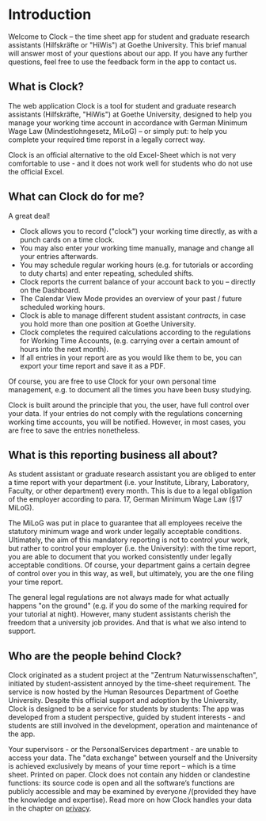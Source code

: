 # Introduction

Welcome to Clock – the time sheet app for student and graduate research assistants (Hilfskräfte or "HiWis") at Goethe University.
This brief manual will answer most of your questions about our app. If you have any further questions, feel free to use the feedback form in the app to contact us.

## What is Clock?

The web application Clock is a tool for student and graduate research assistants (Hilfskräfte, "HiWis") at Goethe University, designed to help you manage your working time account in accordance with German Minimum Wage Law (Mindestlohngesetz, MiLoG) – or simply put: to help you complete your required time reporst in a legally correct way.

Clock is an official alternative to the old Excel-Sheet which is not very comfortable to use - and it does not work well for students who do not use the official Excel.

## What can Clock do for me?

A great deal!

- Clock allows you to record ("clock") your working time directly, as with a punch cards on a time clock.
- You may also enter your working time manually, manage and change all your entries afterwards.
- You may schedule regular working hours (e.g. for tutorials or according to duty charts) and enter repeating, scheduled shifts.
- Clock reports the current balance of your account back to you – directly on the Dashboard.
- The Calendar View Mode provides an overview of your past / future scheduled working hours.
- Clock is able to manage different student assistant _contracts_, in case you hold more than one position at Goethe University.
- Clock completes the required calculations according to the regulations for Working Time Accounts, (e.g. carrying over a certain amount of hours into the next month).
- If all entries in your report are as you would like them to be, you can export your time report and save it as a PDF.

Of course, you are free to use Clock for your own personal time management, e.g. to document all the times you have been busy studying.

Clock is built around the principle that you, the user, have full control over your data. If your entries do not comply with the regulations concerning working time accounts, you will be notified. However, in most cases, you are free to save the entries nonetheless.

## What is this reporting business all about?

As student assistant or graduate research assistant you are obliged to enter a time report with your department (i.e. your Institute, Library, Laboratory, Faculty, or other department) every month. This is due to a legal obligation of the employer according to para. 17, German Minimum Wage Law (§17 MiLoG).

The MiLoG was put in place to guarantee that all employees receive the statutory minimum wage and work under legally acceptable conditions. Ultimately, the aim of this mandatory reporting is not to control your work, but rather to control your employer (i.e. the University): with the time report, you are able to document that you worked consistently under legally acceptable conditions. Of course, your department gains a certain degree of control over you in this way, as well, but ultimately, you are the one filing your time report.

The general legal regulations are not always made for what actually happens "on the ground" (e.g. if you do some of the marking required for your tutorial at night). However, many student assistants cherish the freedom that a university job provides. And that is what we also intend to support.

## Who are the people behind Clock?

Clock originated as a student project at the "Zentrum Naturwissenschaften", initiated by student-assistent annoyed by the time-sheet requirement. The service is now hosted by the Human Resources Department of Goethe University.
Despite this official support and adoption by the University, Clock is designed to be a service for students by students: The app was developed from a student perspective, guided by student interests - and students are still involved in the development, operation and maintenance of the app.

Your supervisors - or the PersonalServices department - are unable to access your data. The "data exchange" between yourself and the University is achieved exclusively by means of your time report – which is a time sheet. Printed on paper.
Clock does not contain any hidden or clandestine functions: its source code is open and all the software’s functions are publicly accessible and may be examined by everyone /(provided they have the knowledge and expertise).
Read more on how Clock handles your data in the chapter on [privacy](privacy.md).
